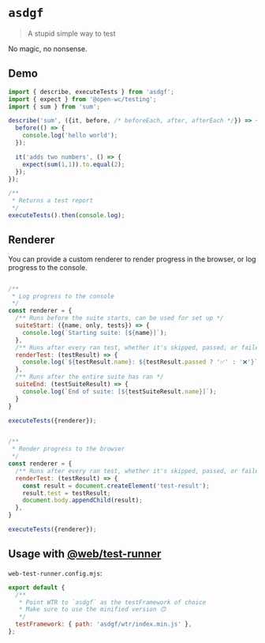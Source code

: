 # `asdgf`

> A stupid simple way to test

No magic, no nonsense.

## Demo

```js
import { describe, executeTests } from 'asdgf';
import { expect } from '@open-wc/testing';
import { sum } from 'sum';

describe('sum', ({it, before, /* beforeEach, after, afterEach */}) => {
  before(() => {
    console.log('hello world');
  });

  it('adds two numbers', () => {
    expect(sum(1,1)).to.equal(2);
  });
});

/**
 * Returns a test report
 */
executeTests().then(console.log);
```

## Renderer

You can provide a custom renderer to render progress in the browser, or log progress to the console.

```js

/**
 * Log progress to the console
 */
const renderer = {
  /** Runs before the suite starts, can be used for set up */
  suiteStart: ({name, only, tests}) => {
    console.log(`Starting suite: [${name}]`);
  },
  /** Runs after every ran test, whether it's skipped, passed, or failed */
  renderTest: (testResult) => {
    console.log(`${testResult.name}: ${testResult.passed ? '✅' : '❌'}`);
  },
  /** Runs after the entire suite has ran */
  suiteEnd: (testSuiteResult) => {
    console.log(`End of suite: [${testSuiteResult.name}]`);
  }
}

executeTests({renderer});
```

```js

/**
 * Render progress to the browser
 */
const renderer = {
  /** Runs after every ran test, whether it's skipped, passed, or failed */
  renderTest: (testResult) => {
    const result = document.createElement('test-result');
    result.test = testResult;
    document.body.appendChild(result);
  },
}

executeTests({renderer});
```

## Usage with [@web/test-runner](https://www.npmjs.com/package/@web/test-runner)

`web-test-runner.config.mjs`:
```js
export default {
  /** 
   * Point WTR to `asdgf` as the testFramework of choice 
   * Make sure to use the minified version 🙃
   */
  testFramework: { path: 'asdgf/wtr/index.min.js' },
};
```